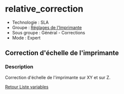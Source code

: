 # relative_correction

* Technologie : SLA
* Groupe : [Réglages de l'Imprimante](../sla_printer/sla_parameters.md)
* Sous groupe : Général - Corrections
* Mode : Expert

## Correction d'échelle de l'imprimante

### Description

Correction d'échelle de l'imprimante  sur XY et sur Z.

[Retour Liste variables](variable_list.md)